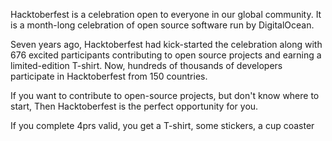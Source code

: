 Hacktoberfest is a celebration open to everyone in our global community. It is a month-long celebration of open source software run by DigitalOcean.

Seven years ago, Hacktoberfest had kick-started the celebration along with 676 excited participants contributing to open source projects and earning a limited-edition T-shirt. Now, hundreds of thousands of developers participate in Hacktoberfest from 150 countries.

If you want to contribute to open-source projects, but don't know where to start, Then Hacktoberfest is the perfect opportunity for you.

If you complete 4prs valid, you get a T-shirt, some stickers, a cup coaster

